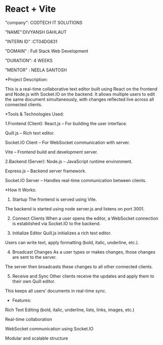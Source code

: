 # React + Vite

"company": CODTECH IT SOLUTIONS

"NAME":DIVYANSH GAHLAUT

"INTERN ID" :CT04DG831

"DOMAIN" : Full Stack Web Development

"DURATION": 4 WEEKS

"MENTOR" : NEELA SANTOSH

*Project Description:

This is a real-time collaborative text editor built using React on the frontend and Node.js with Socket.IO on the backend. It allows multiple users to edit the same document simultaneously, with changes reflected live across all connected clients.


*Tools & Technologies Used:

1.Frontend (Client):
React.js – For building the user interface.

Quill.js – Rich text editor.

Socket.IO Client – For WebSocket communication with server.

Vite – Frontend build and development server.

2.Backend (Server):
Node.js – JavaScript runtime environment.

Express.js – Backend server framework.

Socket.IO Server – Handles real-time communication between clients.

*How It Works:
1. Startup
The frontend is served using Vite.

The backend is started using node server.js and listens on port 3001.

2. Connect Clients
When a user opens the editor, a WebSocket connection is established via Socket.IO to the backend.

3. Initialize Editor
Quill.js initializes a rich text editor.

Users can write text, apply formatting (bold, italic, underline, etc.).

4. Broadcast Changes
As a user types or makes changes, those changes are sent to the server.

The server then broadcasts these changes to all other connected clients.

5. Receive and Sync
Other clients receive the updates and apply them to their own Quill editor.

This keeps all users’ documents in real-time sync.

* Features:

Rich Text Editing (bold, italic, underline, lists, links, images, etc.)

Real-time collaboration

WebSocket communication using Socket.IO

Modular and scalable structure


